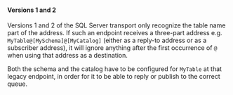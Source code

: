 #### Versions 1 and 2

Versions 1 and 2 of the SQL Server transport only recognize the table name part of the address. If such an endpoint receives a three-part address e.g. `MyTable@[MySchema]@[MyCatalog]` (either as a reply-to address or as a subscriber address), it will ignore anything after the first occurrence of `@` when using that address as a destination.

Both the schema and the catalog have to be configured for `MyTable` at that legacy endpoint, in order for it to be able to reply or publish to the correct queue.
